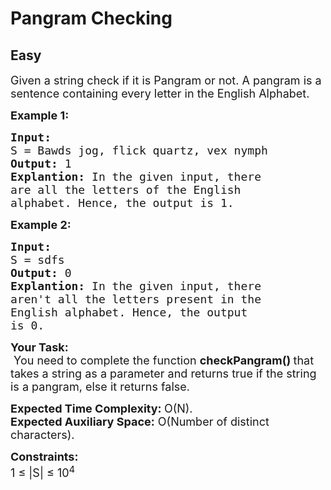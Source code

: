 # Pangram Checking
## Easy 
<div class="problem-statement" bis_skin_checked="1">
                <p></p><p><span style="font-size:18px">Given a string check if it is&nbsp;Pangram&nbsp;or not. A pangram is a sentence containing&nbsp;every letter in the English Alphabet.</span></p>

<p><strong><span style="font-size:18px">Example 1:</span></strong></p>

<pre><strong><span style="font-size:18px">Input:
</span></strong><span style="font-size:18px">S = Bawds jog, flick quartz, vex nymph
<strong>Output: </strong>1<strong>
Explantion: </strong>In the given input, there
are all the letters of the English
alphabet. Hence, the output is 1.</span>
</pre>

<p><strong><span style="font-size:18px">Example 2:</span></strong></p>

<pre><strong><span style="font-size:18px">Input:
</span></strong><span style="font-size:18px">S = sdfs
<strong>Output: </strong>0<strong>
Explantion:&nbsp;</strong>In the given input, there
aren't all the letters present in the
English alphabet. Hence, the output
is 0.</span></pre>

<p><span style="font-size:18px"><strong>Your Task:</strong><br>
&nbsp;You need to&nbsp;complete&nbsp;the function&nbsp;<strong>checkPangram()&nbsp;</strong>that takes a&nbsp;string&nbsp;as a&nbsp;parameter&nbsp;and&nbsp;returns true&nbsp;if the string is a pangram, else it returns&nbsp;false.</span></p>

<p><span style="font-size:18px"><strong>Expected Time Complexity:&nbsp;</strong>O(N).<br>
<strong>Expected Auxiliary Space:</strong>&nbsp;O(Number of distinct characters).</span></p>

<p><span style="font-size:18px"><strong>Constraints:</strong><br>
1 ≤ |S| ≤ 10<sup>4</sup></span></p>
 <p></p>
            </div>